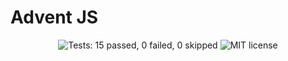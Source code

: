 # Advent JS

<p align="center">

<img src="https://img.shields.io/badge/tests-✔_15_|_✘_0_|_➟_0-brightgreen" alt="Tests: 15 passed, 0 failed, 0 skipped">

<img src="https://img.shields.io/badge/license-MIT-green" alt="MIT license">

</p>
